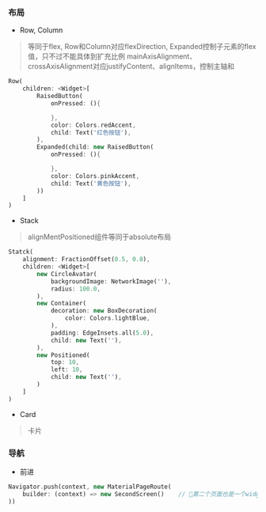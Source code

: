 ### 布局

- Row, Column
> 等同于flex, Row和Column对应flexDirection, Expanded控制子元素的flex值，只不过不能具体到扩充比例
mainAxisAlignment、crossAxisAlignment对应justifyContent、alignItems，控制主轴和
```dart
Row(
    children: <Widget>[
        RaisedButton(
            onPressed: (){

            },
            color: Colors.redAccent,
            child: Text('红色按钮'),
        ),
        Expanded(child: new RaisedButton(
            onPressed: (){

            },
            color: Colors.pinkAccent,
            child: Text('黄色按钮'),
        ))
    ]
)
```

- Stack
> alignMentPositioned组件等同于absolute布局
``` dart
Statck(
    alignment: FractionOffset(0.5, 0.8),
    children: <Widget>[
        new CircleAvatar(
            backgroundImage: NetworkImage(''),
            radius: 100.0,
        ),
        new Container(
            decoration: new BoxDecoration(
                color: Colors.lightBlue,
            ),
            padding: EdgeInsets.all(5.0),
            child: new Text(''),
        ),
        new Positioned(
            top: 10,
            left: 10,
            child: new Text(''),
        )
    ]
)
```
- Card
> 卡片

### 导航

- 前进
```dart
Navigator.push(context, new MaterialPageRoute(
    builder: (context) => new SecondScreen()    // 第二个页面也是一个widget
))
```


